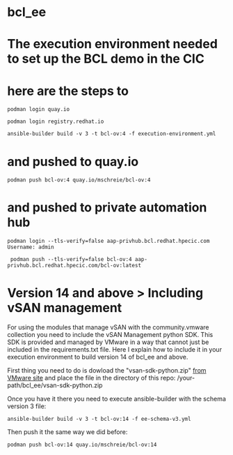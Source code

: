 # bcl_ee
# The execution environment needed to set up the BCL demo in the CIC
# here are the steps to
 ```
 podman login quay.io
 ```
 ```
 podman login registry.redhat.io
 ```
 ```
 ansible-builder build -v 3 -t bcl-ov:4 -f execution-environment.yml
 ```


# and pushed to quay.io
 ```
 podman push bcl-ov:4 quay.io/mschreie/bcl-ov:4
 ```

# and pushed to private automation hub
 ```
 podman login --tls-verify=false aap-privhub.bcl.redhat.hpecic.com
 Username: admin
```
```
 podman push --tls-verify=false bcl-ov:4 aap-privhub.bcl.redhat.hpecic.com/bcl-ov:latest
 ```

# Version 14 and above > Including vSAN management 

For using the modules that manage vSAN with the community.vmware collection you need to include the vSAN Management python SDK. This SDK is provided and managed by VMware in a way that cannot just be included in the requirements.txt file. Here I explain how to include it in your execution environment to build version 14 of bcl_ee and above.

First thing you need to do is dowload the "vsan-sdk-python.zip" [from VMware site](https://developer.vmware.com/web/sdk/7.0%20U2/vsan-python) and place the file in the directory of this repo: /your-path/bcl_ee/vsan-sdk-python.zip

Once you have it there you need to execute ansible-builder with the schema version 3 file:

```
ansible-builder build -v 3 -t bcl-ov:14 -f ee-schema-v3.yml
```

Then push it the same way we did before:
```
podman push bcl-ov:14 quay.io/mschreie/bcl-ov:14
```